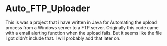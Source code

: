 # Auto_FTP_Uploader
This is was a project that i have written in Java for Automating the upload process from a Windows server to a FTP server. Originally this code came with a email alerting function when the upload fails. But it seems like the file I got didn't include that. I will probably add that later on. 

